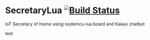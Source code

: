 # SecretaryLua [![Build Status](https://travis-ci.org/AlteraLab/SecretaryLua.svg?branch=master)](https://travis-ci.org/AlteraLab/SecretaryLua)
IoT Secretary of Home using nodemcu-lua board and Kakao chatbot


test